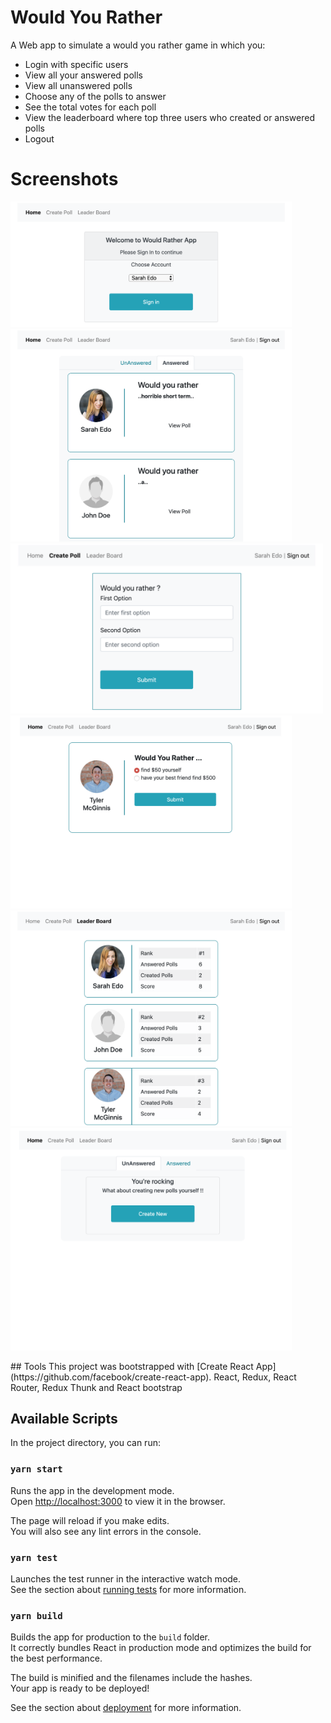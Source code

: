 # Would You Rather
A Web app to simulate a would you rather game in which you:
<ul>
<li> Login with specific users </li>
<li> View all your answered polls</li>
<li> View all unanswered polls</li>
<li> Choose any of the polls to answer</li>
<li> See the total votes for each poll</li>
<li> View the leaderboard where top three users who created or answered polls </li>
<li> Logout </li>
</ul>

# Screenshots
<p>
 <img src="/screenshots/6.png" width="450" heigh="300"/>
 <img src="/screenshots/2.png" width="450" heigh="300"/> 
 <img src="/screenshots/4.png"  width="500" heigh="300"/>
 <img src="/screenshots/7.png" width="450" heigh="300"/>
 <img src="/screenshots/5.png"  width="450" heigh="300"/> 
 <img src="/screenshots/1.png" width="450" heigh="300"/> 
</p>
## Tools
This project was bootstrapped with [Create React App](https://github.com/facebook/create-react-app).
React, Redux, React Router, Redux Thunk and React bootstrap

## Available Scripts

In the project directory, you can run:

### `yarn start`

Runs the app in the development mode.<br />
Open [http://localhost:3000](http://localhost:3000) to view it in the browser.

The page will reload if you make edits.<br />
You will also see any lint errors in the console.

### `yarn test`

Launches the test runner in the interactive watch mode.<br />
See the section about [running tests](https://facebook.github.io/create-react-app/docs/running-tests) for more information.

### `yarn build`

Builds the app for production to the `build` folder.<br />
It correctly bundles React in production mode and optimizes the build for the best performance.

The build is minified and the filenames include the hashes.<br />
Your app is ready to be deployed!

See the section about [deployment](https://facebook.github.io/create-react-app/docs/deployment) for more information.

